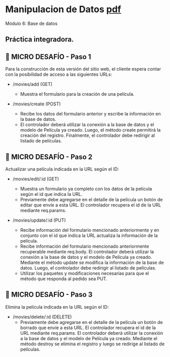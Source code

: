# Manipulacion de Datos [pdf](https://github.com/EveNavarro/manipulacion-de-Datos/tree/master/public/pdf%20-%20ejercitacion)
Módulo 6: Base de datos

## Práctica integradora.

  ## :pushpin: MICRO DESAFÍO - Paso 1 
  
  Para la construcción de esta versión del sitio web, el cliente espera contar con la posibilidad de acceso a las siguientes URLs:
  
  - /movies/add (GET)
    - Muestra el formulario para la creación de una película.
    
  - /movies/create (POST)
    - Recibe los datos del formulario anterior y escribe la información en la base de datos.
    - El controlador deberá utilizar la conexión a la base de datos y el modelo de Película ya creado. Luego, el método create permitirá la creación del registro. Finalmente, el controlador debe redirigir al listado de películas.

  ## :pushpin: MICRO DESAFÍO - Paso 2
  
  Actualizar una película indicada en la URL según el ID:
  
  - /movies/edit/:id (GET)  
    - Muestra un formulario ya completo con los datos de la película según el id que indica la URL.
    - Previamente debe agregarse en el detalle de la película un botón de editar que envíe a esta URL. El controlador recupera el id de la URL mediante req.params.
    
  - /movies/update/:id (PUT)
    - Recibe información del formulario mencionado anteriormente y en conjunto con el id que indica la URL actualiza la información de la película.
    - Recibe información del formulario mencionado anteriormente recuperable mediante req.body. El controlador deberá utilizar la conexión a la base de datos y el modelo de Película ya creado. Mediante el método update se modifica la información de la base de datos. Luego, el controlador debe redirigir al listado de películas.
    - Utilizar los paquetes y modificaciones necesarias para que el método que responda al pedido sea PUT.
    
  ## :pushpin: MICRO DESAFÍO - Paso 3
  
  Elimina la película indicada en la URL según el ID:
  
  - /movies/delete/:id (DELETE)
    - Previamente debe agregarse en el detalle de la película un botón de borrado que envíe a esta URL. El controlador recupera el id de la URL mediante req.params. El controlador deberá utilizar la conexión a la base de datos y el modelo de Película ya creado. Mediante el método destroy se elimina el registro y luego se redirige al listado de películas.
